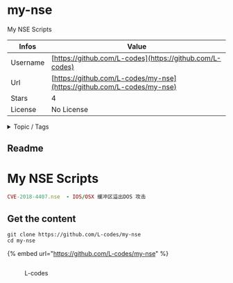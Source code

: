 # my-nse

My NSE Scripts

| Infos    | Value                                                              |
| -------- | -------------------------------------------------------------------|
| Username | [https://github.com/L-codes](https://github.com/L-codes) |
| Url      | [https://github.com/L-codes/my-nse](https://github.com/L-codes/my-nse)                                               |
| Stars    | 4                                                          |
| License  | No License                                                        |

<details>

<summary>Topic / Tags</summary>

* cve-2018-4407* ios-dos

</details>

## Readme

# My NSE Scripts

```ruby
CVE-2018-4407.nse  - IOS/OSX 缓冲区溢出DOS 攻击
```



## Get the content

```
git clone https://github.com/L-codes/my-nse
cd my-nse
```

{% embed url="https://github.com/L-codes/my-nse" %}

<figure><img src="https://avatars.githubusercontent.com/u/20529064?v=4" alt=""><figcaption><p>L-codes</p></figcaption></figure>
